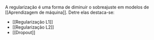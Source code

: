 ---
---

A regularização é uma forma de diminuir o sobreajuste em modelos de [[Aprendizagem de máquina]]. Detre elas destaca-se:

- [[Regularização L1]]
- [[Regularização L2]]
- [[Dropout]]